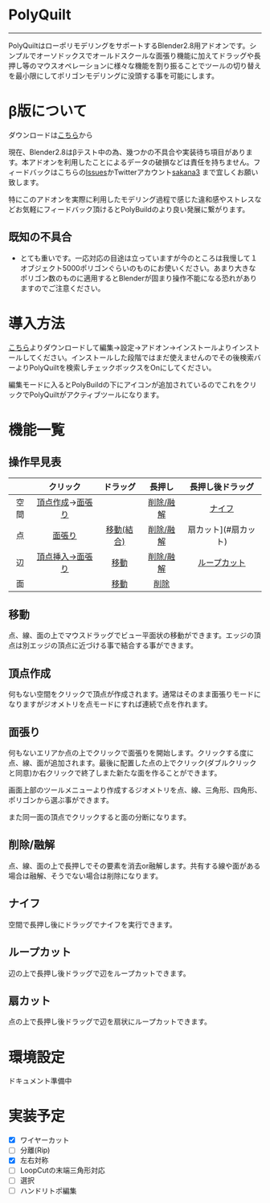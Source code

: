 # PolyQuilt
---
PolyQuiltはローポリモデリングをサポートするBlender2.8用アドオンです。シンプルでオーソドックスでオールドスクールな面張り機能に加えてドラッグや長押し等のマウスオペレーションに様々な機能を割り振ることでツールの切り替えを最小限にしてポリゴンモデリングに没頭する事を可能にします。

# β版について

ダウンロードは[こちら](https://github.com/sakana3/PolyQuilt/releases)から

現在、Blender2.8はβテスト中の為、幾つかの不具合や実装待ち項目があります。本アドオンを利用したことによるデータの破損などは責任を持ちません。フィードバックはこちらの[Issues](https://github.com/sakana3/PolyQuilt/issues)かTwitterアカウント[sakana3](https://twitter.com/sakanaya) まで宜しくお願い致します。

特にこのアドオンを実際に利用したモデリング過程で感じた違和感やストレスなどお気軽にフィードバック頂けるとPolyBuildのより良い発展に繋がります。

## 既知の不具合

- とても重いです。一応対応の目途は立っていますが今のところは我慢して１オブジェクト5000ポリゴンぐらいのものにお使いください。あまり大きなポリゴン数のものに適用するとBlenderが固まり操作不能になる恐れがありますのでご注意ください。

# 導入方法

[こちら](https://github.com/sakana3/PolyQuilt/releases)よりダウンロードして編集→設定→アドオン→インストールよりインストールしてください。インストールした段階ではまだ使えませんのでその後検索バーよりPolyQuiltを検索しチェックボックスをOnにしてください。

編集モードに入るとPolyBuildの下にアイコンが追加されているのでこれをクリックでPolyQuiltがアクティブツールになります。

# 機能一覧

## 操作早見表 

||クリック|ドラッグ|長押し|長押し後ドラッグ|
|:-:|:-:|:-:|:-:|:-:|
|空間|[頂点作成](#頂点作成)→[面張り](#面張り)||[削除/融解](#削除/融解)|[ナイフ](#ナイフ)||
|点|[面張り](#面張り)|[移動(結合)](#移動)|[削除/融解](#削除/融解)|扇カット](#扇カット)|
|辺|[頂点挿入→面張り](#面張り)|[移動](#移動)|[削除/融解](#削除/融解)|[ループカット](#ループカット)|
|面||[移動](#移動)|[削除](#削除/融解)||


## 移動  

点、線、面の上でマウスドラッグでビュー平面状の移動ができます。エッジの頂点は別エッジの頂点に近づける事で結合する事ができます。

## 頂点作成

何もない空間をクリックで頂点が作成されます。通常はそのまま面張りモードになりますがジオメトリを点モードにすれば連続で点を作れます。

## 面張り

何もないエリアか点の上でクリックで面張りを開始します。クリックする度に点、線、面が追加されます。最後に配置した点の上でクリック(ダブルクリックと同意)か右クリックで終了しまた新たな面を作ることができます。

画面上部のツールメニューより作成するジオメトリを点、線、三角形、四角形、ポリゴンから選ぶ事ができます。

また同一面の頂点でクリックすると面の分断になります。  

## 削除/融解

点、線、面の上で長押しでその要素を消去or融解します。共有する線や面がある場合は融解、そうでない場合は削除になります。

## ナイフ

空間で長押し後にドラッグでナイフを実行できます。

## ループカット

辺の上で長押し後ドラッグで辺をループカットできます。

## 扇カット

点の上で長押し後ドラッグで辺を扇状にループカットできます。


# 環境設定

ドキュメント準備中

# 実装予定

- [x] ワイヤーカット
- [ ] 分離(Rip)
- [x] 左右対称
- [ ] LoopCutの末端三角形対応
- [ ] 選択
- [ ] ハンドリトポ編集
